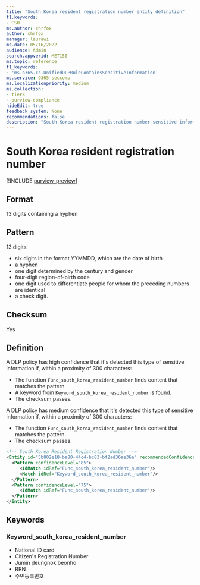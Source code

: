 ```yaml
---
title: "South Korea resident registration number entity definition"
f1.keywords:
- CSH
ms.author: chrfox
author: chrfox
manager: laurawi
ms.date: 05/16/2022
audience: Admin
search.appverid: MET150
ms.topic: reference
f1_keywords:
- 'ms.o365.cc.UnifiedDLPRuleContainsSensitiveInformation'
ms.service: O365-seccomp
ms.localizationpriority: medium
ms.collection:
- tier3
- purview-compliance
hideEdit: true
feedback_system: None
recommendations: false
description: "South Korea resident registration number sensitive information type entity definition."
---
```


# South Korea resident registration number

[!INCLUDE [purview-preview](../includes/purview-preview.md)]

## Format

13 digits containing a hyphen

## Pattern

13 digits:

- six digits in the format YYMMDD, which are the date of birth
- a hyphen
- one digit determined by the century and gender
- four-digit region-of-birth code
- one digit used to differentiate people for whom the preceding numbers are identical
- a check digit.

## Checksum

Yes

## Definition

A DLP policy has high confidence that it's detected this type of sensitive information if, within a proximity of 300 characters:

- The function `Func_south_korea_resident_number` finds content that matches the pattern.
- A keyword from `Keyword_south_korea_resident_number` is found.
- The checksum passes.

A DLP policy has medium confidence that it's detected this type of sensitive information if, within a proximity of 300 characters:

- The function `Func_south_korea_resident_number` finds content that matches the pattern.
- The checksum passes.

```xml
<!-- South Korea Resident Registration Number -->
<Entity id="5b802e18-ba80-44c4-bc83-bf2ad36ae36a" recommendedConfidence="85" patternsProximity="300">
  <Pattern confidenceLevel="85">
     <IdMatch idRef="Func_south_korea_resident_number"/>
     <Match idRef="Keyword_south_korea_resident_number"/>
  </Pattern>
  <Pattern confidenceLevel="75">
     <IdMatch idRef="Func_south_korea_resident_number"/>
  </Pattern>
</Entity>
```

## Keywords

### Keyword_south_korea_resident_number

- National ID card
- Citizen's Registration Number
- Jumin deungnok beonho
- RRN
- 주민등록번호
